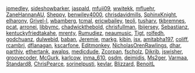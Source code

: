 [jpmedley](/fr/profiles/jpmedley),
[sideshowbarker](/fr/profiles/sideshowbarker),
[jaspald](/fr/profiles/jaspald), [mfuji09](/fr/profiles/mfuji09),
[wwitekk](/fr/profiles/wwitekk), [mfluehr](/fr/profiles/mfluehr),
[ZaneHannanAU](/fr/profiles/ZaneHannanAU),
[Sheppy](/fr/profiles/Sheppy),
[benwiley4000](/fr/profiles/benwiley4000),
[chrisdavidmills](/fr/profiles/chrisdavidmills),
[SphinxKnight](/fr/profiles/SphinxKnight),
[elharony](/fr/profiles/elharony),
[Grivel-l](/fr/profiles/Grivel-l),
[wbamberg](/fr/profiles/wbamberg), [tcmal](/fr/profiles/tcmal),
[ericwbailey](/fr/profiles/ericwbailey),
[teoli](/fr/profiles/teoli), [tusharv](/fr/profiles/tusharv),
[tkbremnes](/fr/profiles/tkbremnes), [pcat](/fr/profiles/pcat),
[arronei](/fr/profiles/arronei), [libbymc](/fr/profiles/libbymc),
[chadwickthebold](/fr/profiles/chadwickthebold),
[chrisfullman](/fr/profiles/chrisfullman),
[lbijersey](/fr/profiles/lbijersey),
[Sebastianz](/fr/profiles/Sebastianz),
[kentuckyfriedtakahe](/fr/profiles/kentuckyfriedtakahe),
[mrenty](/fr/profiles/mrenty), [Rumudiez](/fr/profiles/Rumudiez),
[neaumusic](/fr/profiles/neaumusic), [Tigt](/fr/profiles/Tigt),
[rolfedh](/fr/profiles/rolfedh),
[godchuanz](/fr/profiles/godchuanz),
[dulwebid](/fr/profiles/dulwebid), [baban](/fr/profiles/baban),
[Jeremie](/fr/profiles/Jeremie), [markg](/fr/profiles/markg),
[kibin](/fr/profiles/kibin), [jsx](/fr/profiles/jsx),
[amitabha197](/fr/profiles/amitabha197),
[coliff](/fr/profiles/coliff), [rcambrj](/fr/profiles/rcambrj),
[dflanagan](/fr/profiles/dflanagan),
[kscarfone](/fr/profiles/kscarfone),
[Editmonkey](/fr/profiles/Editmonkey),
[NicholasOrenRawlings](/fr/profiles/NicholasOrenRawlings),
[dhar](/fr/profiles/dhar), [parthiv](/fr/profiles/parthiv),
[ethertank](/fr/profiles/ethertank),
[awalps](/fr/profiles/awalps),
[medicdude](/fr/profiles/medicdude),
[Zcorpan](/fr/profiles/Zcorpan), [fscholz](/fr/profiles/fscholz),
[Dikrib](/fr/profiles/Dikrib), [jswisher](/fr/profiles/jswisher),
[groovecoder](/fr/profiles/groovecoder),
[McGurk](/fr/profiles/McGurk), [karlcow](/fr/profiles/karlcow),
[inma\_610](/fr/profiles/inma_610), [osdm](/fr/profiles/osdm),
[deimidis](/fr/profiles/deimidis), [Ms2ger](/fr/profiles/Ms2ger),
[Varmaa](/fr/profiles/Varmaa),
[Standard8](/fr/profiles/Standard8),
[ChrisPearce](/fr/profiles/ChrisPearce),
[sorinelpusti](/fr/profiles/sorinelpusti),
[kevlar](/fr/profiles/kevlar), [Blizzard](/fr/profiles/Blizzard),
[BenoitL](/fr/profiles/BenoitL)
